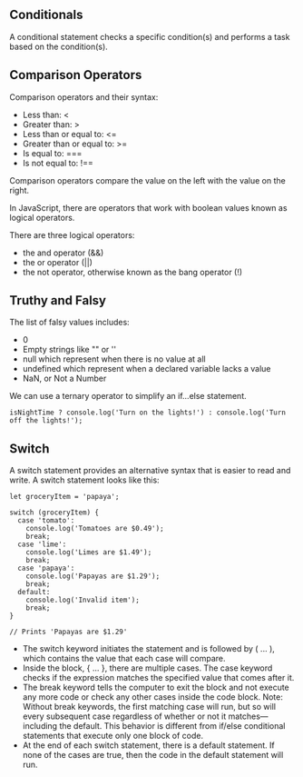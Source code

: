 ## Conditionals

A conditional statement checks a specific condition(s) and performs a task based on the condition(s).


## Comparison Operators

Comparison operators and their syntax:

- Less than: <
- Greater than: >
- Less than or equal to: <=
- Greater than or equal to: >=
- Is equal to: ===
- Is not equal to: !==


Comparison operators compare the value on the left with the value on the right. 

 In JavaScript, there are operators that work with boolean values known as logical operators. 
 
 There are three logical operators:

- the and operator (&&)
- the or operator (||)
- the not operator, otherwise known as the bang operator (!)


## Truthy and Falsy

The list of falsy values includes:

- 0
- Empty strings like "" or ''
- null which represent when there is no value at all
- undefined which represent when a declared variable lacks a value
- NaN, or Not a Number

We can use a ternary operator to simplify an if...else statement.

```
isNightTime ? console.log('Turn on the lights!') : console.log('Turn off the lights!');
```


## Switch

A switch statement provides an alternative syntax that is easier to read and write. A switch statement looks like this:

```
let groceryItem = 'papaya';
 
switch (groceryItem) {
  case 'tomato':
    console.log('Tomatoes are $0.49');
    break;
  case 'lime':
    console.log('Limes are $1.49');
    break;
  case 'papaya':
    console.log('Papayas are $1.29');
    break;
  default:
    console.log('Invalid item');
    break;
}
 
// Prints 'Papayas are $1.29'
```
- The switch keyword initiates the statement and is followed by ( ... ), which contains the value that each case will compare.
- Inside the block, { ... }, there are multiple cases. The case keyword checks if the expression matches the specified value that comes after it.
- The break keyword tells the computer to exit the block and not execute any more code or check any other cases inside the code block. Note: Without break keywords, the first matching case will run, but so will every subsequent case regardless of whether or not it matches—including the default. This behavior is different from if/else conditional statements that execute only one block of code.
- At the end of each switch statement, there is a default statement. If none of the cases are true, then the code in the default statement will run.



